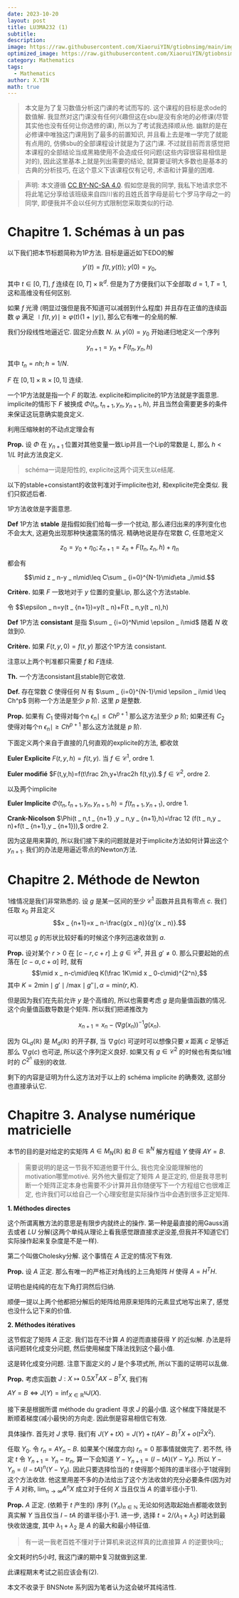 ```yaml
---
date: 2023-10-20
layout: post
title: LU3MA232 (1)
subtitle: 
description: 
image: https://raw.githubusercontent.com/XiaoruiYIN/gtiobnsimg/main/img/sb.jpg
optimized_image: https://raw.githubusercontent.com/XiaoruiYIN/gtiobnsimg/main/img/sb.jpg
category: Mathematics
tags:
  - Mathematics
author: X.YIN
math: true
---
```



> 本文是为了复习数值分析这门课的考试而写的. 这个课程的目标是求ode的数值解. 我显然对这门课没有任何兴趣但这在sbu是没有余地的必修课(尽管其实他也没有任何让你选修的课), 所以为了考试我选择顺从他. 幽默的是在必修课中唯独这门课用到了最多的前置知识, 并且看上去是唯一学完了就能有点用的, 仿佛sbu的全部课程设计就是为了这门课. 不过就目前而言感觉把本课程的全部结论当成黑箱使用不会造成任何问题(这些内容很容易相信是对的), 因此这里基本上就是列出需要的结论, 就算要证明大多数也是基本的古典的分析技巧, 在这个意义下该课程仅有记号, 术语和计算量的困难. 

> 声明: 本文遵循 [CC BY-NC-SA 4.0](https://creativecommons.org/licenses/by-nc-sa/4.0). 假如您是我的同学, 我私下地请求您不将此笔记分享给该班级来自四川省的且姓氏首字母是前七个罗马字母之一的同学, 即便我并不会以任何方式限制您采取类似的行动.

# Chapitre 1. Schémas à un pas

以下我们把本节标题简称为1P方法. 目标是逼近如下EDO的解

$$y'(t)=f(t,y(t));\ y(0)=y
_
0,$$

其中 $t\in [0,T]$, $f$ 连续在 $[0,T]\times\mathbb{R}^d$. 但是为了方便我们以下全部取 $d=1,T=1$, 这和高维没有任何区别.

如果 $f$ 光滑 (明显过强但是我不知道可以减弱到什么程度) 并且存在正值的连续函数 $\varphi$ 满足 $\mid f(t,y)\mid \geq \varphi(t)(1+\mid y\mid),$ 那么它有唯一的全局的解.

我们分段线性地逼近它. 固定分点数 $N$. 从 $y(0)=y
_
0$ 开始递归地定义一个序列

$$y
_
{n+1}=y
_
n+F(t
_
n,y
_
n,h)$$

其中 $t
_
n=nh;h=1/N.$

$F$ 在 $[0,1]\times\mathbb{R}\times[0,1]$ 连续.

一个1P方法就是指一个 $F$ 的取法. explicite和implicite的1P方法就是字面意思. implicite的情形下 $F$ 被换成 $\Phi(t
_
n,t
_
{n+1}
,y
_
n,y
_
{n+1},h)$, 并且当然会需要更多的条件来保证这玩意确实能良定义. 

利用压缩映射的不动点定理会有

**Prop.** 设 $\Phi$ 在 $y
_
{n+1}$ 位置对其他变量一致Lip并且一个Lip的常数是 $L$, 那么 $h<1/L$ 时此方法良定义.

> schéma一词是阳性的, explicite这两个词天生以e结尾. 

以下的stable+consistant的收敛判准对于implicite也对, 和explicite完全类似. 我们只叙述后者.

1P方法收敛是字面意思.

**Def** 1P方法 **stable** 是指假如我们给每一步一个扰动, 那么递归出来的序列变化也不会太大, 这避免出现那种快速震荡的情况. 精确地说是存在常数 $C$, 任意地定义

$$z
_
0=y
_
0+\eta
_
0;z
_
{n+1}=z
_
n+F(t
_
n,z
_
n,h)+\eta
_
n$$

都会有

$$\mid z
_
n-y
_
n\mid\leq C\sum
_
{i=0}^{N-1}\mid\eta
_i\mid.$$

**Critère.** 如果 $F$ 一致地对于 $y$ 位置的变量Lip, 那么这个方法stable.

令 $$\epsilon
_
n=y(t
_
{n+1})=y(t
_
n)+F(t
_
n,y(t
_
n),h)

**Def** 1P方法 **consistant** 是指 $\sum
_
{i=0}^N\mid \epsilon
_
i\mid$ 随着 $N$ 收敛到0.

**Critère.** 如果 $F(t,y,0)=f(t,y)$ 那这个1P方法 consistant.

注意以上两个判准都只需要 $f$ 和 $F$连续.

**Th.** 一个方法consistant且stable则它收敛.

**Def.** 存在常数 $C$ 使得任何 $N$ 有 $\sum
_
{i=0}^{N-1}\mid \epsilon
_
i\mid \leq Ch^p$ 则称一个方法是至少 $p$ 阶. 这里 $p$ 是整数.

**Prop.** 如果有 $C
_
1$ 使得对每个n $\epsilon
_
n\mid \leq Ch^{p+1}$ 那么这方法至少 $p$ 阶; 如果还有 $C
_
2$ 使得对每个n $\epsilon
_
n\mid \geq Ch^{p+1}$ 那么这方法就是 $p$ 阶.

下面定义两个来自于直接的几何直观的explicite的方法, 都收敛

**Euler Explicite** $F(t,y,h)=f(t,y).$ 当 $f\in\mathscr{C}^1$, ordre 1.

**Euler modifié** $F(t,y,h)=f(t\frac 2h,y+\frac2h f(t,y)).$ $f\in\mathscr{C}^2$, ordre 2.

以及两个implicite

**Euler Implicite** $\Phi(t
_
n,t
_
{n+1}
,y
_
n,y
_
{n+1},h)=f(t
_
{n+1},y
_
{n+1}),$ ordre 1.

**Crank-Nicolson** $\Phi(t
_
n,t
_
{n+1}
,y
_
n,y
_
{n+1},h)=\frac 12 (f(t
_
n,y
_
n)+f(t
_
{n+1},y
_
{n+1})),$ ordre 2.

因为这是用来算的, 所以我们接下来的问题就是对于implicite方法如何计算出这个 $y
_
{n+1}$. 我们的办法是用逼近零点的Newton方法.


# Chapitre 2. Méthode de Newton

1维情况是我们非常熟悉的. 设 $g$ 是某一区间的至少 $\mathscr{C}^1$ 函数并且具有零点 $c$. 我们任取 $x_0$ 并且定义 $$x
_
{n+1}=x
_
n-\frac{g(x
_
n)}{g'(x
_
n)}.$$

可以想见 $g$ 的形状比较好看的时候这个序列迅速收敛到 $a$. 

**Prop.** 设对某个 $r>0$ 在 $[c-r,c+r]$ 上 $g\in\mathscr{C}^2$, 并且 $g'\neq 0$. 那么只要起始的点落在 $[c-\alpha,c+\alpha]$ 时, 就有
$$\mid x
_
n-c\mid\leq K(\frac 1K\mid x
_
0-c\mid)^{2^n},$$
其中 $K=2\mathrm{min}\mid g'\mid/\mathrm{max}\mid g''\mid, \alpha=\mathrm{min}(r,K).$

但是因为我们在先前允许 $y$ 是个高维的, 所以也需要考虑 $g$ 是向量值函数的情况. 这个向量值函数导数是个矩阵. 所以我们把递推改为

$$x
_
{n+1}=x
_
n-(\nabla g(x
_
n))^{-1}g(x
_
n).$$

因为 $\mathrm{GL}
_
d(\mathbb{R})$ 是 $M
_
d(\mathbb{R})$ 的开子群, 当 $\nabla g(c)$ 可逆时可以想像只要 $x$ 距离 $c$ 足够近那么 $\nabla g(c)$ 也可逆, 所以这个序列定义良好. 如果又有 $g\in\mathscr{C}^2$ 的时候也有类似1维时的 $C^{2^n}$ 级别的收敛.

剩下的内容是证明为什么这方法对于以上的 schéma implicite 的确奏效, 这部分也直接承认它. 

# Chapitre 3. Analyse numérique matricielle

本节的目的是对给定的实矩阵 $A\in M
_
N(\mathbb{R})$ 和 $B\in \mathbb{R}^N$ 解方程组 $Y$ 使得 $AY=B$. 

> 需要说明的是这一节我不知道他要干什么, 我也完全没能理解他的motivation哪里motivé. 另外他大量假定了矩阵 $A$ 是正定的, 但是我寻思判断一个矩阵正定本身也需要不少计算并且你随便写下一个方程组它也很难正定, 也许我们可以给自己一个心理安慰是实际操作当中会遇到很多正定矩阵.

**1. Méthodes directes**

这个所谓离散方法的意思是有限步内就终止的操作. 第一种是最直接的用Gauss消去或者 $LU$ 分解(这两个单纯从理论上看我感觉跟直接求逆没差,但我并不知道它们实际操作起来复杂度是不是一样).

第二个叫做Cholesky分解. 这个事情在 $A$ 正定的情况下有效.

**Prop.** 设 $A$ 正定. 那么有唯一的严格正对角线的上三角矩阵 $H$ 使得 $A=H^TH.$

证明也是纯纯的在左下角打洞然后归纳. 

顺便一提以上两个他都把分解后的矩阵给用原来矩阵的元素显式地写出来了, 感觉也没什么记下来的价值. 

**2. Méthodes itératives**

这节假定了矩阵 $A$ 正定. 我们旨在不计算 $A$ 的逆而直接获得 $Y$ 的近似解. 办法是将该问题转化成变分问题, 然后使用梯度下降法找到这个最小值.

这是转化成变分问题. 注意下面定义的 $J$ 是个多项式所, 所以下面的证明可以乱做.

**Prop.** 考虑实函数 $J:X\mapsto 0.5X^TAX-B^TX,$ 我们有

$AY=B\Leftrightarrow J(Y)=\mathrm{inf}
_
{X\in\mathbb{R}^N}J(X).$

接下来是根据所谓 méthode du gradient 寻求 $J$ 的最小值. 这个梯度下降就是不断顺着梯度(减小最快)的方向走. 因此倒是容易相信它有效.

具体操作. 首先对 $J$ 求导. 我们有 $J(Y+tX)=J(Y)+t(AY-B)^TX+o(t^2X^2).$

任取 $Y
_
0$. 令 $r
_
n=AY
_
n-B.$ 如果某个(梯度方向) $r
_
n=0$ 那事情就做完了. 若不然, 待定 $t$ 令 $Y
_
{n+1}=Y
_
n-tr
_
n,$ 算一下会知道 $Y-Y
_
{n+1}=(I-tA)(Y-Y
_
n).$ 所以 $Y-Y
_
n=(I-tA)^n(Y-Y
_
0).$ 因此只要选择恰当的 $t$ 使得那个矩阵的谱半径小于1就得到这个方法收敛. 他这里用差不多的办法给出了这个方法收敛的充分必要条件(因为对于 $A$ 对称, $\mathrm{lim}
_
{n\to\infty}A^nX$ 成立对于任何 $X$ 当且仅当 $A$ 的谱半径小于1).

**Prop.** $A$ 正定. (依赖于 $t$ 产生的) 序列 $(Y
_
n)
_
{n\in\mathbb{N}}$ 无论如何选取起始点都能收敛到真实解 $Y$ 当且仅当 $I-tA$ 的谱半径小于1. 进一步, 选择 $t=2/(\lambda
_
1+\lambda
_
2)$ 时达到最快收敛速度, 其中 $\lambda
_
1+\lambda
_
2$ 是 $A$ 的最大和最小特征值. 

> 有一说一我老百姓不懂对于计算机来说这样真的比直接算 $A$ 的逆要快吗;;



全文耗时约5小时, 我这门课的期中复习就做到这里. 

此课程期末考试之前应该会有(2).

本文不收录于 BNSNote 系列因为笔者认为这会破坏其纯洁性.
